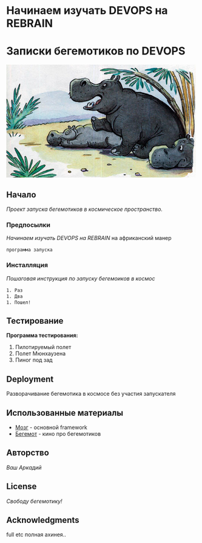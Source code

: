 # Начинаем изучать DEVOPS на REBRAIN

# Записки бегемотиков по DEVOPS

![](begemot.jpg)


## Начало

_Проект запуска бегемотиков в космическое пространство._


### Предпосылки

_Начинаем изучать DEVOPS на REBRAIN_ на африканский манер


```
программа запуска

```

### Инсталляция

_Пошаговая инструкция по запуску бегемоиков в космос_

```
1. Раз
1. Два
1. Пошел!
```

## Тестирование

**Программа тестирования:**
1.  Пилотируемый полет
1.	Полет Мюнхаузена
1.	Пиног под зад

## Deployment

Разворачивание бегемотика в космосе без участия запускателя

## Использованные материалы

* [Мозг](https://ru.wikipedia.org/wiki/%D0%93%D0%BE%D0%BB%D0%BE%D0%B2%D0%BD%D0%BE%D0%B9_%D0%BC%D0%BE%D0%B7%D0%B3_%D1%87%D0%B5%D0%BB%D0%BE%D0%B2%D0%B5%D0%BA%D0%B0) - основной framework
* [Бегемот](https://ru.wikipedia.org/wiki/%D0%91%D0%B5%D0%B3%D0%B5%D0%BC%D0%BE%D1%82_(%D0%BC%D0%B8%D1%84%D0%BE%D0%BB%D0%BE%D0%B3%D0%B8%D1%8F)) - кино про бегемотиков


## Авторство

_Ваш Аркадий_

## License

_Свободу бегемотику!_

## Acknowledgments

full etc
полная ахинея..

